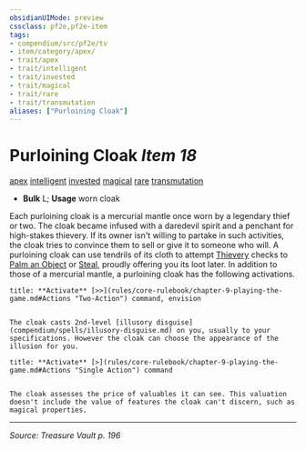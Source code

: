 ```yaml
---
obsidianUIMode: preview
cssclass: pf2e,pf2e-item
tags:
- compendium/src/pf2e/tv
- item/category/apex/
- trait/apex
- trait/intelligent
- trait/invested
- trait/magical
- trait/rare
- trait/transmutation
aliases: ["Purloining Cloak"]
---
```

# Purloining Cloak *Item 18*  
[apex](apex.md "Apex Item Trait")  [intelligent](intelligent-gmg.md "Intelligent Item Trait")  [invested](invested.md "Invested Item Trait")  [magical](magical.md "Magical Item Trait")  [rare](rare.md "Rare Rarity Trait")  [transmutation](transmutation.md "Transmutation School Trait")  

- **Bulk** L; **Usage** worn cloak

Each purloining cloak is a mercurial mantle once worn by a legendary thief or two. The cloak became infused with a daredevil spirit and a penchant for high-stakes thievery. If its owner isn't willing to partake in such activities, the cloak tries to convince them to sell or give it to someone who will. A purloining cloak can use tendrils of its cloth to attempt [Thievery](skills.md#Thievery) checks to [Palm an Object](palm-an-object.md) or [Steal](steal.md), proudly offering you its loot later. In addition to those of a mercurial mantle, a purloining cloak has the following activations.

```ad-embed-ability
title: **Activate** [>>](rules/core-rulebook/chapter-9-playing-the-game.md#Actions "Two-Action") command, envision


The cloak casts 2nd-level [illusory disguise](compendium/spells/illusory-disguise.md) on you, usually to your specifications. However the cloak can choose the appearance of the illusion for you.
```

```ad-embed-ability
title: **Activate** [>](rules/core-rulebook/chapter-9-playing-the-game.md#Actions "Single Action") command


The cloak assesses the price of valuables it can see. This valuation doesn't include the value of features the cloak can't discern, such as magical properties.
```


---
*Source: Treasure Vault p. 196*